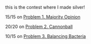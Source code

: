 this is the contest where I made silver!

15/15 on [Problem 1. Majority Opinion](https://github.com/Streakwind/usaco-code/blob/main/Bronze/January/2024/majorityopinion.cpp)

20/20 on [Problem 2. Cannonball](https://github.com/Streakwind/usaco-code/blob/main/Bronze/January/2024/cannonball.cpp)

10/15 on [Problem 3. Balancing Bacteria](https://github.com/Streakwind/usaco-code/blob/main/Bronze/January/2024/balancingbacteria-contest.cpp)
